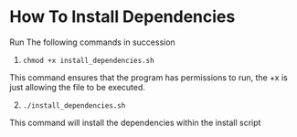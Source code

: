 # How To Install Dependencies

Run The following commands in succession

1) `chmod +x install_dependencies.sh`

This command ensures that the program has permissions to run, the +x is just allowing the file to be executed.

2) `./install_dependencies.sh`

This command will install the dependencies within the install script

